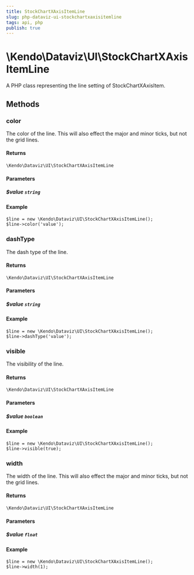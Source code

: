 ```yaml
---
title: StockChartXAxisItemLine
slug: php-dataviz-ui-stockchartxaxisitemline
tags: api, php
publish: true
---
```


# \Kendo\Dataviz\UI\StockChartXAxisItemLine

A PHP class representing the line setting of StockChartXAxisItem.


## Methods

### color
The color of the line. This will also effect the major and minor ticks, but
not the grid lines.

#### Returns
`\Kendo\Dataviz\UI\StockChartXAxisItemLine`

#### Parameters

##### $value `string`



#### Example 
    $line = new \Kendo\Dataviz\UI\StockChartXAxisItemLine();
    $line->color('value');

### dashType
The dash type of the line.

#### Returns
`\Kendo\Dataviz\UI\StockChartXAxisItemLine`

#### Parameters

##### $value `string`



#### Example 
    $line = new \Kendo\Dataviz\UI\StockChartXAxisItemLine();
    $line->dashType('value');

### visible
The visibility of the line.

#### Returns
`\Kendo\Dataviz\UI\StockChartXAxisItemLine`

#### Parameters

##### $value `boolean`



#### Example 
    $line = new \Kendo\Dataviz\UI\StockChartXAxisItemLine();
    $line->visible(true);

### width
The width of the line. This will also effect the major and minor ticks, but
not the grid lines.

#### Returns
`\Kendo\Dataviz\UI\StockChartXAxisItemLine`

#### Parameters

##### $value `float`



#### Example 
    $line = new \Kendo\Dataviz\UI\StockChartXAxisItemLine();
    $line->width(1);

